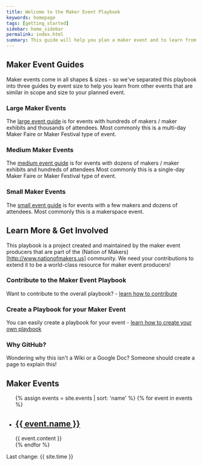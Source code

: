 ```yaml
---
title: Welcome to the Maker Event Playbook
keywords: homepage
tags: [getting_started]
sidebar: home_sidebar
permalink: index.html
summary: This guide will help you plan a maker event and to learn from the experience of other maker event producers.
---
```


## Maker Event Guides
Maker events come in all shapes & sizes - so we've separated this playbook into three guides by event size to help you learn from other events that are similar in scope and size to your planned event.

### Large Maker Events
The [large event guide](event_type_large.html) is for events with hundreds of makers / maker exhibits and thousands of attendees. Most commonly this is a multi-day Maker Faire or Maker Festival type of event.

###  Medium Maker Events
The [medium event guide](event_type_medium.html) is for events with dozens of makers / maker exhibits and hundreds of attendees
Most commonly this is a single-day Maker Faire or Maker Festival type of event.

### Small Maker Events
The [small event guide](event_type_small.html) is for events with a few makers and dozens of attendees. Most commonly this is a makerspace event. 




## Learn More & Get Involved
This playbook is a project created and maintained by the maker event producers that are part of the (Nation of Makers)[http://www.nationofmakers.us] community. We need your contributions to extend it to be a world-class resource for maker event producers!

### Contribute to the Maker Event Playbook
Want to contribute to the overall playbook? - [learn how to contribute](contributing.html)

### Create a Playbook for your Maker Event
You can easily create a playbook for your event - [learn how to create your own playbook](document_your_event.html)

### Why GitHub?
Wondering why this isn't a Wiki or a Google Doc? Someone should create a page to explain this!


## Maker Events

<div class="maker-events">
    <ul class="listing">
        {% assign events = site.events | sort: 'name' %}
        {% for event in events %}
        <li>
            <h2><a href="{{ event.url | prepend: site.baseurl }}">{{ event.name }}</a></h2>
            {{ event.content }}
        </li>
        {% endfor %}
    </ul>
</div>

Last change: {{ site.time }}


